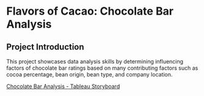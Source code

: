 # Flavors of Cacao: Chocolate Bar Analysis

## Project Introduction
This project showcases data analysis skills by determining influencing factors of chocolate bar ratings based on many contributing factors such as cocoa percentage, bean origin, bean type, and company location. 




<a href= "https://public.tableau.com/views/ChocolateBarAnalysis-TableauWorkbook6_7/FlavorsofCacaoAChocolateRatingsAnalysis?:language=en-US&:sid=&:redirect=auth&:display_count=n&:origin=viz_share_link">Chocolate Bar Analysis - Tableau Storyboard</a>
